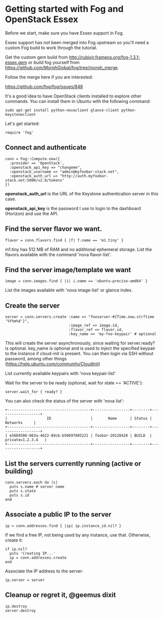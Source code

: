 # Getting started with Fog and OpenStack Essex 

Before we start, make sure you have Essex support in Fog.

Essex support has not been merged into Fog upstream so you'll need
a custom Fog build to work through the tutorial.

Get the custom gem build from http://rubiojr.frameos.org/fog-1.3.1-essex.gem or build fog
yourself from https://github.com/MorphGlobal/fog/tree/morph_merge.

Follow the merge here if you are interested:

https://github.com/fog/fog/issues/848

It's a good idea to have OpenStack clients installed to explore other commands.
You can install them in Ubuntu with the following command:

    sudo apt-get install python-novaclient glance-client python-keystoneclient

    
Let's get started:

    require 'fog'
    
## Connect and authenticate

    conn = Fog::Compute.new({
      :provider => 'OpenStack',
      :openstack_api_key => "changeme",
      :openstack_username => "admin@myfoobar-stack.net",
      :openstack_auth_url => "http://auth.myfoobar-stack.net:5000/v2.0/tokens"
    })

**openstack_auth_url** is the URL of the Keystone authentication server in this case.

**openstack_api_key** is the password I use to login to the dashboard (Horizon) and use the API.

    
## Find the server flavor we want.

    flavor = conn.flavors.find { |f| f.name == 'm1.tiny' }

m1.tiny has 512 MB of RAM and no additional ephemeral storage. List the flavors available with the command 'nova flavor-list'.

    
## Find the server image/template we want

    image = conn.images.find { |i| i.name == 'ubuntu-precise-amd64' }

List the images available with 'nova image-list' or glance index.
    
## Create the server

    server = conn.servers.create :name => "fooserver-#{Time.now.strftime '%Y%m%d'}",
                                 :image_ref => image.id,
                                 :flavor_ref => flavor.id,
                                 :key_name => 'my-foo-keypair' # optional

This will create the server asynchronously, since waiting for server.ready? is optional.
key_name is optional and is used to inject the specified keypair 
to the instance if cloud-init is present. You can then login via SSH without
password, among other things (https://help.ubuntu.com/community/CloudInit)

List currently available keypairs with 'nova keypair-list'
    
Wait for the server to be ready (optional, wait for state == 'ACTIVE'):

    server.wait_for { ready? }
    
You can also check the status of the server with 'nova list':
    

    +--------------------------------------+-----------------+--------+-------------------+
    |                  ID                  |       Name      | Status |      Networks     |
    +--------------------------------------+-----------------+--------+-------------------+
    | e56b9306-063a-4622-89cb-b5069f805221 | foobar-20120428 | BUILD  | private=1.2.3.4   |
    +--------------------------------------+-----------------+--------+-------------------+
    
## List the servers currently running (active or building)

    conn.servers.each do |s|
      puts s.name # server name
      puts s.state
      puts s.id
    end
    
## Associate a public IP to the server

    ip = conn.addresses.find { |ip| ip.instance_id.nil? }

If we find a free IP, not being used by any instance, use that. Otherwise, create it:
    
    if ip.nil?
      puts 'Creating IP...'
      ip = conn.addresses.create
    end

Associate the IP address to the server:

    ip.server = server
    
## Cleanup or regret it, @geemus dixit

    ip.destroy
    server.destroy
